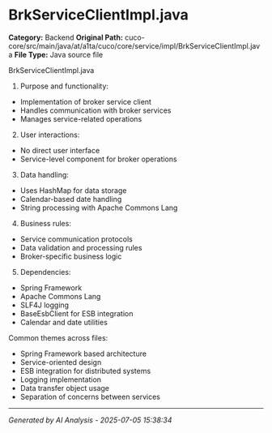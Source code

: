 # BrkServiceClientImpl.java

**Category:** Backend
**Original Path:** cuco-core/src/main/java/at/a1ta/cuco/core/service/impl/BrkServiceClientImpl.java
**File Type:** Java source file

BrkServiceClientImpl.java
1. Purpose and functionality:
- Implementation of broker service client
- Handles communication with broker services
- Manages service-related operations

2. User interactions:
- No direct user interface
- Service-level component for broker operations

3. Data handling:
- Uses HashMap for data storage
- Calendar-based date handling
- String processing with Apache Commons Lang

4. Business rules:
- Service communication protocols
- Data validation and processing rules
- Broker-specific business logic

5. Dependencies:
- Spring Framework
- Apache Commons Lang
- SLF4J logging
- BaseEsbClient for ESB integration
- Calendar and date utilities

Common themes across files:
- Spring Framework based architecture
- Service-oriented design
- ESB integration for distributed systems
- Logging implementation
- Data transfer object usage
- Separation of concerns between services

---
*Generated by AI Analysis - 2025-07-05 15:38:34*
